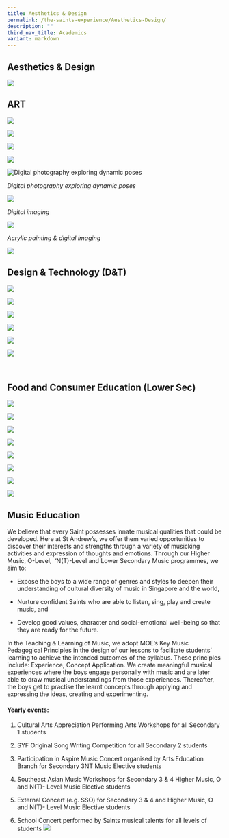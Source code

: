 ```yaml
---
title: Aesthetics & Design
permalink: /the-saints-experience/Aesthetics-Design/
description: ""
third_nav_title: Academics
variant: markdown
---
```

## Aesthetics &amp; Design

![](/images/Academics/Aesthetic%20and%20Design/Cover%201.png)

## **ART**

![](/images/Academics/Aesthetic%20and%20Design/Art%202.png)

![](/images/Lower_Sec_Art.jpg)

![](/images/Lower_Sec_Art_2.jpg)

![](/images/Academics/Aesthetic%20and%20Design/Art1.png)

![Digital photography exploring dynamic poses](/images/Digital_Photography.jpg)

*Digital photography exploring dynamic poses*

![](/images/Digital_imaging.png)

*Digital imaging*

![](/images/Acrylic.jpg)

*Acrylic painting &amp; digital imaging*

![](/images/Academics/Aesthetic%20and%20Design/Art%203.png)

**Design &amp; Technology (D&amp;T)**
-----------------------------

  ![](/images/Academics/Aesthetic%20and%20Design/DT1.png)

 ![](/images/Academics/Aesthetic%20and%20Design/DT2.png)  

![](/images/Academics/Aesthetic%20and%20Design/DT3.png)

![](/images/Academics/Aesthetic%20and%20Design/DT4.png)

![](/images/Academics/Aesthetic%20and%20Design/DT5.png)
    
![](/images/Academics/Aesthetic%20and%20Design/DT6.png)

   
<br>


## **Food and Consumer Education (Lower Sec)**

![](/images/Academics/Aesthetic%20and%20Design/FCE%201.png)

![](/images/Academics/Aesthetic%20and%20Design/FCE%202.png)

![](/images/Academics/Aesthetic%20and%20Design/FCE%203%203.png)

![](/images/Academics/Aesthetic%20and%20Design/FCE%204.png)

![](/images/Academics/Aesthetic%20and%20Design/FCE%205.png)

![](/images/Academics/Aesthetic%20and%20Design/FCE%206.png)

![](/images/Academics/Aesthetic%20and%20Design/FCE%207.png)

![](/images/Academics/Aesthetic%20and%20Design/FCE%208.png)

## **Music Education**

We believe that every Saint possesses innate musical qualities that could be developed. Here at St Andrew’s, we offer them varied opportunities to discover their interests and strengths through a variety of musicking activities and expression of thoughts and emotions. Through our Higher Music, O-Level,&nbsp; ‘N(T)-Level and Lower Secondary Music programmes, we aim to:

  

*   Expose the boys to a wide range of genres and styles to deepen their understanding of cultural diversity of music in Singapore and the world,&nbsp;
    
*   Nurture confident Saints who are able to listen, sing, play and create music, and
    
*   Develop good values, character and social-emotional well-being so that they are ready for the future.
    
  
In the Teaching &amp; Learning of Music, we adopt MOE’s Key Music Pedagogical Principles in the design of our lessons to facilitate students’ learning to achieve the intended outcomes of the syllabus. These principles include: Experience, Concept Application. We create meaningful musical experiences where the boys engage personally with music and are later able to draw musical understandings from those experiences. Thereafter, the boys get to practise the learnt concepts through applying and expressing the ideas, creating and experimenting.

  

#### Yearly events:

1.  Cultural Arts Appreciation Performing Arts Workshops for all Secondary 1 students
    
2.  SYF Original Song Writing Competition for all Secondary 2 students
    
3.  Participation in Aspire Music Concert organised by Arts Education Branch for Secondary 3NT Music Elective students
    
4.  Southeast Asian Music Workshops for Secondary 3 &amp; 4 Higher Music, O and N(T)- Level Music Elective students
    
5.  External Concert (e.g. SSO) for Secondary 3 &amp; 4 and Higher Music, O and N(T)- Level Music Elective students
    
6.  School Concert performed by Saints musical talents for all levels of students
**![](https://lh3.googleusercontent.com/i7PO9ceWvf_aaTrEyHZAWfERFPWVwrqb67th2qUogfROwAmFyhB7W8SAhvl0GcSjYRd80GQFw8suUsaHkNKVsPsxYEYo1nq6wzt23a71sFwfBpfaD3ND5kHPjePmu-0ZTXcwQKmGugs)**